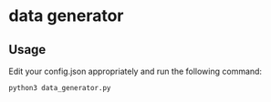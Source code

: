# data generator

## Usage

Edit your config.json appropriately and run the following command:

```bash
python3 data_generator.py
```

